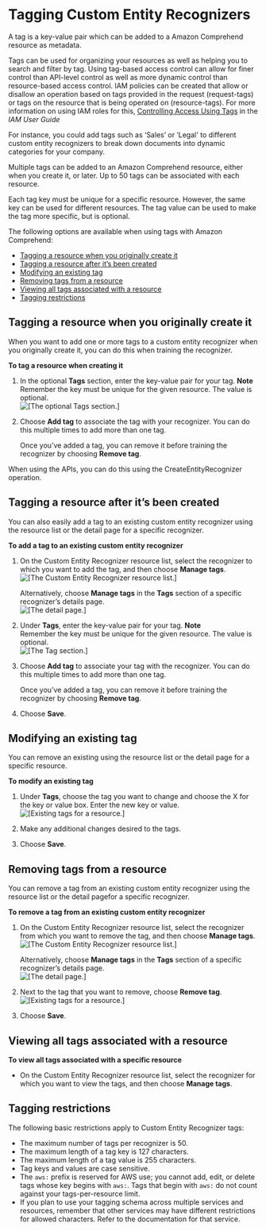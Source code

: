 # Tagging Custom Entity Recognizers<a name="CER-tagging"></a>

A tag is a key\-value pair which can be added to a Amazon Comprehend resource as metadata\. 

Tags can be used for organizing your resources as well as helping you to search and filter by tag\. Using tag\-based access control can allow for finer control than API\-level control as well as more dynamic control than resource\-based access control\. IAM policies can be created that allow or disallow an operation based on tags provided in the request \(request\-tags\) or tags on the resource that is being operated on \(resource\-tags\)\. For more information on using IAM roles for this, [Controlling Access Using Tags](https://docs.aws.amazon.com/IAM/latest/UserGuide/access_tags.html) in the *IAM User Guide*

For instance, you could add tags such as ‘Sales’ or ‘Legal' to different custom entity recognizers to break down documents into dynamic categories for your company\. 

Multiple tags can be added to an Amazon Comprehend resource, either when you create it, or later\. Up to 50 tags can be associated with each resource\.

Each tag key must be unique for a specific resource\. However, the same key can be used for different resources\. The tag value can be used to make the tag more specific, but is optional\.

The following options are available when using tags with Amazon Comprehend: 
+  [Tagging a resource when you originally create it](#tag-original-2) 
+ [Tagging a resource after it’s been created](#tag-existing-2) 
+ [Modifying an existing tag](#modify-tag-2) 
+ [Removing tags from a resource](#remove-tag-2) 
+ [Viewing all tags associated with a resource](#viewing-tags-2) 
+ [Tagging restrictions](#tag-restrictions-2) 

## Tagging a resource when you originally create it<a name="tag-original-2"></a>

When you want to add one or more tags to a custom entity recognizer when you originally create it, you can do this when training the recognizer\. 

**To tag a resource when creating it**

1. In the optional **Tags** section, enter the key\-value pair for your tag\. 
**Note**  
Remember the key must be unique for the given resource\. The value is optional\.  
![\[The optional Tags section.\]](http://docs.aws.amazon.com/comprehend/latest/dg/images/tag-image-10.png)

1. Choose **Add tag** to associate the tag with your recognizer\. You can do this multiple times to add more than one tag\.

   Once you’ve added a tag, you can remove it before training the recognizer by choosing **Remove tag**\.

When using the APIs, you can do this using the CreateEntityRecognizer operation\. 

## Tagging a resource after it’s been created<a name="tag-existing-2"></a>

You can also easily add a tag to an existing custom entity recognizer using the resource list or the detail page for a specific recognizer\. 

**To add a tag to an existing custom entity recognizer**

1. On the Custom Entity Recognizer resource list, select the recognizer to which you want to add the tag, and then choose **Manage tags**\.  
![\[The Custom Entity Recognizer resource list.\]](http://docs.aws.amazon.com/comprehend/latest/dg/images/tag-image-25-CER.png)

   Alternatively, choose **Manage tags** in the **Tags** section of a specific recognizer’s details page\.  
![\[The detail page.\]](http://docs.aws.amazon.com/comprehend/latest/dg/images/tag-image-28.png)

1. Under **Tags**, enter the key\-value pair for your tag\. 
**Note**  
Remember the key must be unique for the given resource\. The value is optional\.  
![\[The Tag section.\]](http://docs.aws.amazon.com/comprehend/latest/dg/images/tag-image-30.png)

1. Choose **Add tag** to associate your tag with the recognizer\. You can do this multiple times to add more than one tag\.

   Once you’ve added a tag, you can remove it before training the recognizer by choosing **Remove tag**\.

1. Choose **Save**\.

## Modifying an existing tag<a name="modify-tag-2"></a>

You can remove an existing using the resource list or the detail page for a specific resource\. 

**To modify an existing tag**

1. Under **Tags**, choose the tag you want to change and choose the X for the key or value box\. Enter the new key or value\.   
![\[Existing tags for a resource.\]](http://docs.aws.amazon.com/comprehend/latest/dg/images/tag-image-31.png)

1. Make any additional changes desired to the tags\. 

1. Choose **Save**\.

## Removing tags from a resource<a name="remove-tag-2"></a>

You can remove a tag from an existing custom entity recognizer using the resource list or the detail pagefor a specific recognizer\. 

**To remove a tag from an existing custom entity recognizer**

1. On the Custom Entity Recognizer resource list, select the recognizer from which you want to remove the tag, and then choose **Manage tags**\.  
![\[The Custom Entity Recognizer resource list.\]](http://docs.aws.amazon.com/comprehend/latest/dg/images/tag-image-25-CER.png)

   Alternatively, choose **Manage tags** in the **Tags** section of a specific recognizer’s details page\.   
![\[The detail page.\]](http://docs.aws.amazon.com/comprehend/latest/dg/images/tag-image-28.png)

1. Next to the tag that you want to remove, choose **Remove tag**\.  
![\[Existing tags for a resource.\]](http://docs.aws.amazon.com/comprehend/latest/dg/images/tag-image-31.png)

1. Choose **Save**\.

## Viewing all tags associated with a resource<a name="viewing-tags-2"></a>

**To view all tags associated with a specific resource**
+ On the Custom Entity Recognizer resource list, select the recognizer for which you want to view the tags, and then choose **Manage tags**\.

## Tagging restrictions<a name="tag-restrictions-2"></a>

The following basic restrictions apply to Custom Entity Recognizer tags:
+ The maximum number of tags per recognizer is 50\.
+ The maximum length of a tag key is 127 characters\.
+ The maximum length of a tag value is 255 characters\.
+ Tag keys and values are case sensitive\.
+ The `aws:` prefix is reserved for AWS use; you cannot add, edit, or delete tags whose key begins with `aws:`\. Tags that begin with `aws:` do not count against your tags\-per\-resource limit\.
+ If you plan to use your tagging schema across multiple services and resources, remember that other services may have different restrictions for allowed characters\. Refer to the documentation for that service\.